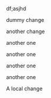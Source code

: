 df;asjhd

dummy change

another change

another one

another one

another one

another one

A local change